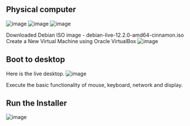 ## Physical computer   
 ![image](https://github.com/MadhukaPalihakkara/MyRepo/assets/149093784/2642241b-e41a-430b-9361-52e092d87ea1)
 ![image](https://github.com/MadhukaPalihakkara/MyRepo/assets/149093784/265ad868-1023-4715-97ab-c5e49150d335)
  ![image](https://github.com/MadhukaPalihakkara/MyRepo/assets/149093784/03c779bc-726f-4e08-923b-22ca0974b557)

Downloaded Debian ISO image - debian-live-12.2.0-amd64-cinnamon.iso
Create a New Virtual Machine using Oracle VirtualBox 
 ![image](https://github.com/MadhukaPalihakkara/MyRepo/assets/149093784/5af60011-9923-45d1-80b5-77d17ef90b34)

## Boot to desktop
Here is the live desktop.
 ![image](https://github.com/MadhukaPalihakkara/MyRepo/assets/149093784/15eeccbc-7bb8-461e-a7ec-666cd5d788cf)

Execute the basic functionality of mouse, keyboard, network and display.
## Run the Installer
 ![image](https://github.com/MadhukaPalihakkara/MyRepo/assets/149093784/cb27f2aa-e5c3-4721-a0da-5c5071d5a428)


